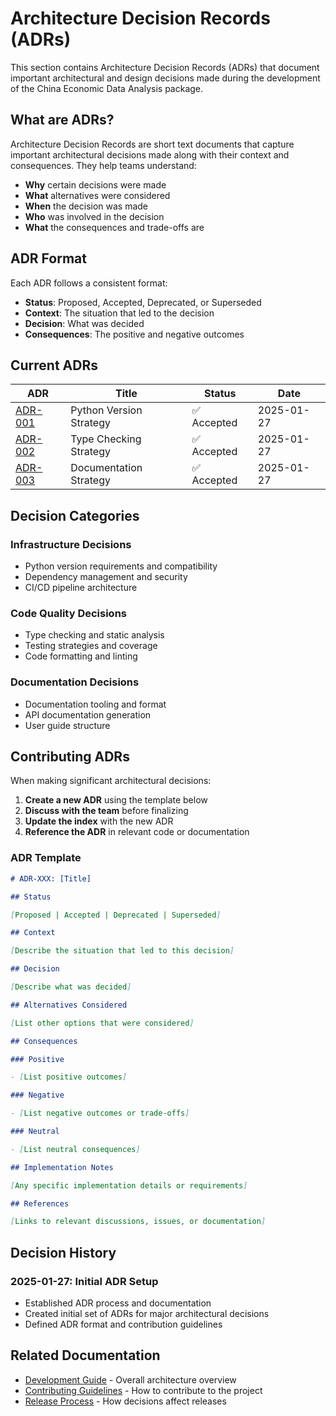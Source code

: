 # Architecture Decision Records (ADRs)

This section contains Architecture Decision Records (ADRs) that document important architectural and design decisions made during the development of the China Economic Data Analysis package.

## What are ADRs?

Architecture Decision Records are short text documents that capture important architectural decisions made along with their context and consequences. They help teams understand:

- **Why** certain decisions were made
- **What** alternatives were considered
- **When** the decision was made
- **Who** was involved in the decision
- **What** the consequences and trade-offs are

## ADR Format

Each ADR follows a consistent format:

- **Status**: Proposed, Accepted, Deprecated, or Superseded
- **Context**: The situation that led to the decision
- **Decision**: What was decided
- **Consequences**: The positive and negative outcomes

## Current ADRs

| ADR                                       | Title                   | Status      | Date       |
| ----------------------------------------- | ----------------------- | ----------- | ---------- |
| [ADR-001](001-python-version-strategy.md) | Python Version Strategy | ✅ Accepted | 2025-01-27 |
| [ADR-002](002-type-checking-strategy.md)  | Type Checking Strategy  | ✅ Accepted | 2025-01-27 |
| [ADR-003](003-documentation-strategy.md)  | Documentation Strategy  | ✅ Accepted | 2025-01-27 |

## Decision Categories

### Infrastructure Decisions

- Python version requirements and compatibility
- Dependency management and security
- CI/CD pipeline architecture

### Code Quality Decisions

- Type checking and static analysis
- Testing strategies and coverage
- Code formatting and linting

### Documentation Decisions

- Documentation tooling and format
- API documentation generation
- User guide structure

## Contributing ADRs

When making significant architectural decisions:

1. **Create a new ADR** using the template below
2. **Discuss with the team** before finalizing
3. **Update the index** with the new ADR
4. **Reference the ADR** in relevant code or documentation

### ADR Template

```markdown
# ADR-XXX: [Title]

## Status

[Proposed | Accepted | Deprecated | Superseded]

## Context

[Describe the situation that led to this decision]

## Decision

[Describe what was decided]

## Alternatives Considered

[List other options that were considered]

## Consequences

### Positive

- [List positive outcomes]

### Negative

- [List negative outcomes or trade-offs]

### Neutral

- [List neutral consequences]

## Implementation Notes

[Any specific implementation details or requirements]

## References

[Links to relevant discussions, issues, or documentation]
```

## Decision History

### 2025-01-27: Initial ADR Setup

- Established ADR process and documentation
- Created initial set of ADRs for major architectural decisions
- Defined ADR format and contribution guidelines

## Related Documentation

- [Development Guide](../development/architecture.md) - Overall architecture overview
- [Contributing Guidelines](../development/contributing.md) - How to contribute to the project
- [Release Process](../development/release-process.md) - How decisions affect releases
